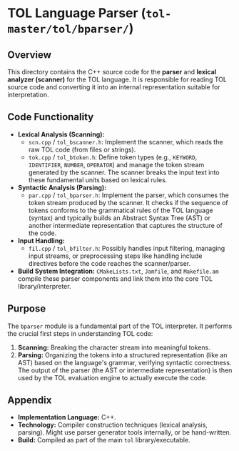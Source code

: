 # TOL Language Parser (`tol-master/tol/bparser/`)

## Overview

This directory contains the C++ source code for the **parser** and **lexical analyzer (scanner)** for the TOL language. It is responsible for reading TOL source code and converting it into an internal representation suitable for interpretation.

## Code Functionality

- **Lexical Analysis (Scanning):**
    - `scn.cpp` / `tol_bscanner.h`: Implement the scanner, which reads the raw TOL code (from files or strings).
    - `tok.cpp` / `tol_btoken.h`: Define token types (e.g., `KEYWORD`, `IDENTIFIER`, `NUMBER`, `OPERATOR`) and manage the token stream generated by the scanner. The scanner breaks the input text into these fundamental units based on lexical rules.
- **Syntactic Analysis (Parsing):**
    - `par.cpp` / `tol_bparser.h`: Implement the parser, which consumes the token stream produced by the scanner. It checks if the sequence of tokens conforms to the grammatical rules of the TOL language (syntax) and typically builds an Abstract Syntax Tree (AST) or another intermediate representation that captures the structure of the code.
- **Input Handling:**
    - `fil.cpp` / `tol_bfilter.h`: Possibly handles input filtering, managing input streams, or preprocessing steps like handling include directives before the code reaches the scanner/parser.
- **Build System Integration:** `CMakeLists.txt`, `Jamfile`, and `Makefile.am` compile these parser components and link them into the core TOL library/interpreter.

## Purpose

The `bparser` module is a fundamental part of the TOL interpreter. It performs the crucial first steps in understanding TOL code:
1.  **Scanning:** Breaking the character stream into meaningful tokens.
2.  **Parsing:** Organizing the tokens into a structured representation (like an AST) based on the language's grammar, verifying syntactic correctness.
The output of the parser (the AST or intermediate representation) is then used by the TOL evaluation engine to actually execute the code.

## Appendix

- **Implementation Language:** C++.
- **Technology:** Compiler construction techniques (lexical analysis, parsing). Might use parser generator tools internally, or be hand-written.
- **Build:** Compiled as part of the main `tol` library/executable. 